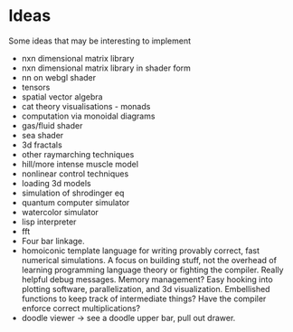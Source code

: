 # Ideas

Some ideas that may be interesting to implement

* nxn dimensional matrix library
* nxn dimensional matrix library in shader form
* nn on webgl shader
* tensors
* spatial vector algebra
* cat theory visualisations - monads
* computation via monoidal diagrams
* gas/fluid shader
* sea shader
* 3d fractals
* other raymarching techniques
* hill/more intense muscle model
* nonlinear control techniques
* loading 3d models
* simulation of shrodinger eq
* quantum computer simulator
* watercolor simulator
* lisp interpreter
* fft
* Four bar linkage.
* homoiconic template language for writing provably correct, fast numerical
  simulations. A focus on building stuff, not the overhead of learning
  programming language theory or fighting the compiler. Really helpful debug
  messages. Memory management? Easy hooking into plotting software,
  parallelization, and 3d visualization. Embellished functions to keep track of
  intermediate things? Have the compiler enforce correct multiplications?
* doodle viewer -> see a doodle upper bar, pull out drawer.

